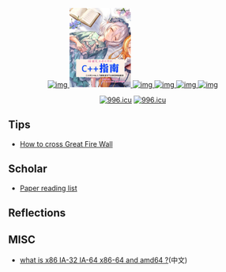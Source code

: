 <p align="center">
  <a href="https://github.com/Martins3">
    <img alt="img" src="https://clangbuiltlinux.github.io/logo.png" height="160" />
    <img alt="img" src="./img/ma.png" height="160" />
    <img alt="img" src="https://raw.githubusercontent.com/shuveb/io_uring-by-example/master/public/tux.png" height="160" />
    <img alt="img" src="https://styles.redditmedia.com/t5_2ykcc/styles/image_widget_pifwg495jvr41.png" height="160" />
    <img alt="img" src="https://avatars2.githubusercontent.com/u/1407733?s=400&u=cea98fe5c7f9e3ecebdbfb0a0bd69b1d8f59ed7f&v=4" height="160" />
    <img alt="img" src="https://avatars0.githubusercontent.com/u/1310693?s=400&u=c4256fa3c31a5c29a639bc71a025f8ccfdf1055f&v=4" height="160" />
  </a>
  <p align="center">
    <a href="https://996.icu"><img src="https://img.shields.io/badge/link-996.icu-red.svg" alt="996.icu" /></a>
    <a href="https://spacevim.org/"><img src="https://spacevim.org/img/build-with-SpaceVim.svg" alt="996.icu" /></a>
  </p>
</p>

## Tips
- [How to cross Great Fire Wall](./gfw.md)

## Scholar
- [Paper reading list](./paper-reading-list.md)

## Reflections
<!-- - [Power of continuous thinking](./thinking.md) -->

## MISC
- [what is x86 IA-32 IA-64 x86-64 and amd64 ?](./x86.md)(中文)
